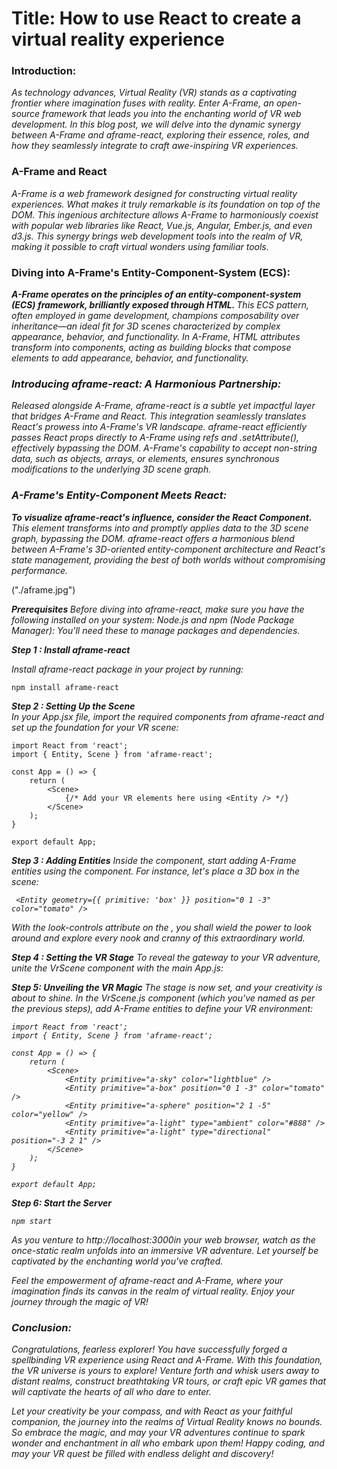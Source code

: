 <h1>
Title: How to use React to create a virtual reality experience
</h1>

<p align="center">
<h3>
<strong>Introduction:</strong>
</h3>
<em>
As technology advances, Virtual Reality (VR) stands as a captivating frontier where imagination fuses with reality. Enter A-Frame, an open-source framework that leads you into the enchanting world of VR web development. In this blog post, we will delve into the dynamic synergy between A-Frame and aframe-react, exploring their essence, roles, and how they seamlessly integrate to craft awe-inspiring VR experiences.
</em>
</p>

<p align="start">
<h3>
<strong>
A-Frame and React
</strong>
</h3>
<em>
  A-Frame is a web framework designed for constructing virtual reality experiences. What makes it truly remarkable is its foundation on top of the DOM. This ingenious architecture allows A-Frame to harmoniously coexist with popular web libraries like React, Vue.js, Angular, Ember.js, and even d3.js. This synergy brings web development tools into the realm of VR, making it possible to craft virtual wonders using familiar tools.
</em>
</p>

<p align="start">
<h3>
<strong>
Diving into A-Frame's Entity-Component-System (ECS):
</strong>
</h3>
<em>
<strong>
 A-Frame operates on the principles of an entity-component-system (ECS) framework, brilliantly exposed through HTML. 
</strong>
 This ECS pattern, often employed in game development, champions composability over inheritance—an ideal fit for 3D scenes characterized by complex appearance, behavior, and functionality. In A-Frame, HTML attributes transform into components, acting as building blocks that compose <a-entity> elements to add appearance, behavior, and functionality.
</em>
</p>

<p align="start">
<em>
<h3>
<strong>
Introducing aframe-react: A Harmonious Partnership:
</strong>
</h3>
Released alongside A-Frame, aframe-react is a subtle yet impactful layer that bridges A-Frame and React. This integration seamlessly translates React's prowess into A-Frame's VR landscape. aframe-react efficiently passes React props directly to A-Frame using refs and .setAttribute(), effectively bypassing the DOM. A-Frame's capability to accept non-string data, such as objects, arrays, or elements, ensures synchronous modifications to the underlying 3D scene graph.
</em>
</p>

<p align="start">
<em>
<h3>
<strong>
A-Frame's Entity-Component Meets React:
</strong>
</h3>
<strong>
To visualize aframe-react's influence, consider the <Entity/> React Component.
</strong>
 This element transforms into <a-entity> and promptly applies data to the 3D scene graph, bypassing the DOM. aframe-react offers a harmonious blend between A-Frame's 3D-oriented entity-component architecture and React's state management, providing the best of both worlds without compromising performance.
</em>
</p>

("./aframe.jpg")

<p align="start">
<em>

<strong> Prerequisites </strong>
Before diving into aframe-react, make sure you have the following installed on your system:
Node.js and npm (Node Package Manager): You'll need these to manage packages and dependencies.</em>

</p>

<p align="start">
<em>
<strong>Step 1 : Install aframe-react</strong>

Install aframe-react package in your project by running:
</em>

</p>

```
npm install aframe-react
```

<p align="start">
<em>
<strong>Step 2 : Setting Up the Scene</strong>
</br>
In your App.jsx file, import the required components from aframe-react and set up the foundation for your VR scene:
</em>
</p>

```
import React from 'react';
import { Entity, Scene } from 'aframe-react';

const App = () => {
    return (
        <Scene>
            {/* Add your VR elements here using <Entity /> */}
        </Scene>
    );
}

export default App;
```

<p align="start">
<em>
<strong>Step 3 : Adding Entities</strong>
Inside the <Scene> component, start adding A-Frame entities using the <Entity /> component. For instance, let's place a 3D box in the scene:
</p>

```
 <Entity geometry={{ primitive: 'box' }} position="0 1 -3" color="tomato" />

```

<p align="start">
<em>
With the look-controls attribute on the <a-entity camera>, you shall wield the power to look around and explore every nook and cranny of this extraordinary world.
</em>
</p>

<p align="start">
<em>
<strong>Step 4 : Setting the VR Stage</strong>
To reveal the gateway to your VR adventure, unite the VrScene component with the main App.js:
</em>
</p>

<p align="start">
<em>
<strong>
Step 5: Unveiling the VR Magic
</strong>
The stage is now set, and your creativity is about to shine. In the VrScene.js component (which you've named as per the previous steps), add A-Frame entities to define your VR environment:</em>
</p>

```
import React from 'react';
import { Entity, Scene } from 'aframe-react';

const App = () => {
    return (
        <Scene>
            <Entity primitive="a-sky" color="lightblue" />
            <Entity primitive="a-box" position="0 1 -3" color="tomato" />
            <Entity primitive="a-sphere" position="2 1 -5" color="yellow" />
            <Entity primitive="a-light" type="ambient" color="#888" />
            <Entity primitive="a-light" type="directional" position="-3 2 1" />
        </Scene>
    );
}

export default App;
```

<p align="start">
<em>
<strong>
Step 6: Start the Server
</strong>
</p>

```
npm start
```

<p align="start">
<em>
As you venture to <a>http://localhost:3000</a>in your web browser, watch as the once-static realm unfolds into an immersive VR adventure. Let yourself be captivated by the enchanting world you've crafted.

Feel the empowerment of aframe-react and A-Frame, where your imagination finds its canvas in the realm of virtual reality. Enjoy your journey through the magic of VR!
</em>

</p>

<p align="start">
<em>
<h3>
<strong>Conclusion:</strong>
</h3>
Congratulations, fearless explorer! You have successfully forged a spellbinding VR experience using React and A-Frame. With this foundation, the VR universe is yours to explore! Venture forth and whisk users away to distant realms, construct breathtaking VR tours, or craft epic VR games that will captivate the hearts of all who dare to enter.

Let your creativity be your compass, and with React as your faithful companion, the journey into the realms of Virtual Reality knows no bounds. So embrace the magic, and may your VR adventures continue to spark wonder and enchantment in all who embark upon them! Happy coding, and may your VR quest be filled with endless delight and discovery!

</em>
</p>
